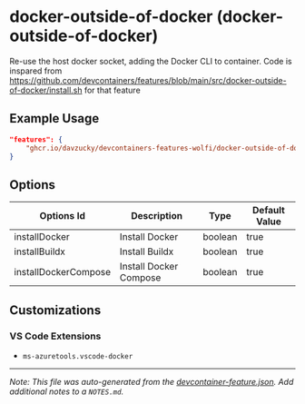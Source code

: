 
# docker-outside-of-docker (docker-outside-of-docker)

Re-use the host docker socket, adding the Docker CLI to container. Code is inspared from https://github.com/devcontainers/features/blob/main/src/docker-outside-of-docker/install.sh for that feature

## Example Usage

```json
"features": {
    "ghcr.io/davzucky/devcontainers-features-wolfi/docker-outside-of-docker:1": {}
}
```

## Options

| Options Id | Description | Type | Default Value |
|-----|-----|-----|-----|
| installDocker | Install Docker | boolean | true |
| installBuildx | Install Buildx | boolean | true |
| installDockerCompose | Install Docker Compose | boolean | true |

## Customizations

### VS Code Extensions

- `ms-azuretools.vscode-docker`



---

_Note: This file was auto-generated from the [devcontainer-feature.json](https://github.com/davzucky/devcontainers-features-wolfi/blob/main/src/docker-outside-of-docker/devcontainer-feature.json).  Add additional notes to a `NOTES.md`._
